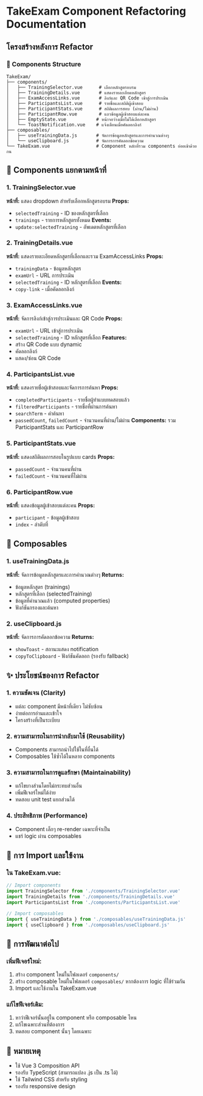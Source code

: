 # TakeExam Component Refactoring Documentation

## โครงสร้างหลังการ Refactor

### 📁 Components Structure
```
TakeExam/
├── components/
│   ├── TrainingSelector.vue      # เลือกหลักสูตรอบรม
│   ├── TrainingDetails.vue       # แสดงรายละเอียดหลักสูตร
│   ├── ExamAccessLinks.vue       # ลิงก์และ QR Code เข้าสู่การประเมิน
│   ├── ParticipantsList.vue      # รายชื่อและสถิติผู้เข้าสอบ
│   ├── ParticipantStats.vue      # สถิติผลการสอบ (ผ่าน/ไม่ผ่าน)
│   ├── ParticipantRow.vue        # แถวข้อมูลผู้เข้าสอบแต่ละคน
│   ├── EmptyState.vue           # หน้าจอว่างเมื่อไม่ได้เลือกหลักสูตร
│   └── ToastNotification.vue    # แจ้งเตือนเมื่อคัดลอกลิงก์
├── composables/
│   ├── useTrainingData.js       # จัดการข้อมูลหลักสูตรและการคำนวณต่างๆ
│   └── useClipboard.js          # จัดการการคัดลอกข้อความ
└── TakeExam.vue                 # Component หลักที่รวม components ย่อยเข้าด้วยกน
```

## 🔧 Components แยกตามหน้าที่

### 1. TrainingSelector.vue
**หน้าที่:** แสดง dropdown สำหรับเลือกหลักสูตรอบรม
**Props:** 
- `selectedTraining` - ID ของหลักสูตรที่เลือก
- `trainings` - รายการหลักสูตรทั้งหมด
**Events:** 
- `update:selectedTraining` - อัพเดตหลักสูตรที่เลือก

### 2. TrainingDetails.vue
**หน้าที่:** แสดงรายละเอียดหลักสูตรที่เลือกและรวม ExamAccessLinks
**Props:**
- `trainingData` - ข้อมูลหลักสูตร
- `examUrl` - URL การประเมิน
- `selectedTraining` - ID หลักสูตรที่เลือก
**Events:**
- `copy-link` - เมื่อคัดลอกลิงก์

### 3. ExamAccessLinks.vue
**หน้าที่:** จัดการลิงก์เข้าสู่การประเมินและ QR Code
**Props:**
- `examUrl` - URL เข้าสู่การประเมิน
- `selectedTraining` - ID หลักสูตรที่เลือก
**Features:**
- สร้าง QR Code แบบ dynamic
- คัดลอกลิงก์
- แสดง/ซ่อน QR Code

### 4. ParticipantsList.vue
**หน้าที่:** แสดงรายชื่อผู้เข้าสอบและจัดการการค้นหา
**Props:**
- `completedParticipants` - รายชื่อผู้ทำแบบทดสอบแล้ว
- `filteredParticipants` - รายชื่อที่ผ่านการค้นหา
- `searchTerm` - คำค้นหา
- `passedCount`, `failedCount` - จำนวนคนที่ผ่าน/ไม่ผ่าน
**Components:** รวม ParticipantStats และ ParticipantRow

### 5. ParticipantStats.vue
**หน้าที่:** แสดงสถิติผลการสอบในรูปแบบ cards
**Props:**
- `passedCount` - จำนวนคนที่ผ่าน
- `failedCount` - จำนวนคนที่ไม่ผ่าน

### 6. ParticipantRow.vue
**หน้าที่:** แสดงข้อมูลผู้เข้าสอบแต่ละคน
**Props:**
- `participant` - ข้อมูลผู้เข้าสอบ
- `index` - ลำดับที่

## 🎯 Composables

### 1. useTrainingData.js
**หน้าที่:** จัดการข้อมูลหลักสูตรและการคำนวณต่างๆ
**Returns:**
- ข้อมูลหลักสูตร (trainings)
- หลักสูตรที่เลือก (selectedTraining)
- ข้อมูลที่คำนวณแล้ว (computed properties)
- ฟังก์ชันกรองและค้นหา

### 2. useClipboard.js
**หน้าที่:** จัดการการคัดลอกข้อความ
**Returns:**
- `showToast` - สถานะแสดง notification
- `copyToClipboard` - ฟังก์ชันคัดลอก (รองรับ fallback)

## ✨ ประโยชน์ของการ Refactor

### 1. **ความชัดเจน (Clarity)**
- แต่ละ component มีหน้าที่เดียว ไม่ซับซ้อน
- ง่ายต่อการอ่านและเข้าใจ
- โครงสร้างที่เป็นระเบียบ

### 2. **ความสามารถในการนำกลับมาใช้ (Reusability)**
- Components สามารถนำไปใช้ในที่อื่นได้
- Composables ใช้ซ้ำได้ในหลาย components

### 3. **ความสามารถในการดูแลรักษา (Maintainability)**
- แก้ไขบางส่วนโดยไม่กระทบส่วนอื่น
- เพิ่มฟีเจอร์ใหม่ได้ง่าย
- ทดสอบ unit test แยกส่วนได้

### 4. **ประสิทธิภาพ (Performance)**
- Component เล็กๆ re-render เฉพาะที่จำเป็น
- แชร์ logic ผ่าน composables

## 🔄 การ Import และใช้งาน

### ใน TakeExam.vue:
```javascript
// Import components
import TrainingSelector from './components/TrainingSelector.vue'
import TrainingDetails from './components/TrainingDetails.vue'
import ParticipantsList from './components/ParticipantsList.vue'

// Import composables
import { useTrainingData } from './composables/useTrainingData.js'
import { useClipboard } from './composables/useClipboard.js'
```

## 🚀 การพัฒนาต่อไป

### เพิ่มฟีเจอร์ใหม่:
1. สร้าง component ใหม่ในโฟลเดอร์ `components/`
2. สร้าง composable ใหม่ในโฟลเดอร์ `composables/` หากต้องการ logic ที่ใช้ร่วมกัน
3. Import และใช้งานใน TakeExam.vue

### แก้ไขฟีเจอร์เดิม:
1. หาว่าฟีเจอร์นั้นอยู่ใน component หรือ composable ไหน
2. แก้ไขเฉพาะส่วนที่ต้องการ
3. ทดสอบ component นั้นๆ โดยเฉพาะ

## 📝 หมายเหตุ
- ใช้ Vue 3 Composition API
- รองรับ TypeScript (สามารถแปลง .js เป็น .ts ได้)
- ใช้ Tailwind CSS สำหรับ styling
- รองรับ responsive design